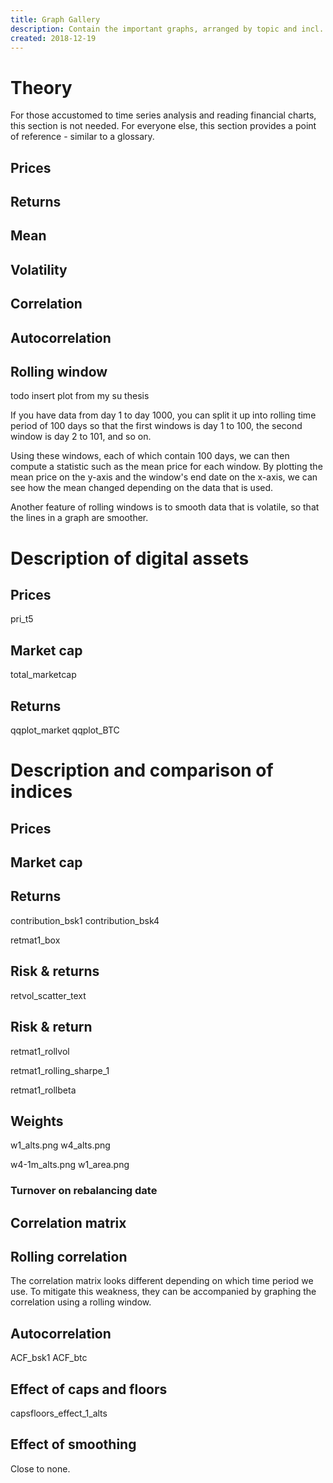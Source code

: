 ```yaml
---
title: Graph Gallery
description: Contain the important graphs, arranged by topic and incl. comments/explanations
created: 2018-12-19
---
```


# Theory 

For those accustomed to time series analysis and reading financial charts, this section is not needed. For everyone else, this section provides a point of reference - similar to a glossary. 

## Prices 

## Returns 

## Mean 

## Volatility 

## Correlation 

## Autocorrelation 

## Rolling window

todo insert plot from my su thesis

If you have data from day 1 to day 1000, you can split it up into rolling time period of 100 days so that the first windows is day 1 to 100, the second window is day 2 to 101, and so on. 

Using these windows, each of which contain 100 days, we can then compute a statistic such as the mean price for each window. By plotting the mean price on the y-axis and the window's end date on the x-axis, we can see how the mean changed depending on the data that is used. 

Another feature of rolling windows is to smooth data that is volatile, so that the lines in a graph are smoother.


# Description of digital assets 

## Prices

pri_t5

## Market cap 

total_marketcap 

## Returns 

qqplot_market
qqplot_BTC


# Description and comparison of indices 

## Prices

## Market cap

## Returns

contribution_bsk1
contribution_bsk4

retmat1_box

## Risk & returns 

retvol_scatter_text
 

## Risk & return  

retmat1_rollvol

retmat1_rolling_sharpe_1

retmat1_rollbeta

## Weights 


w1_alts.png
w4_alts.png

w4-1m_alts.png
w1_area.png

### Turnover on rebalancing date 

## Correlation matrix 

## Rolling correlation 

The correlation matrix looks different depending on which time period we use. To mitigate this weakness, they can be accompanied by graphing the correlation using a rolling window.   

## Autocorrelation 

ACF_bsk1
ACF_btc

## Effect of caps and floors 

capsfloors_effect_1_alts


## Effect of smoothing 

Close to none. 